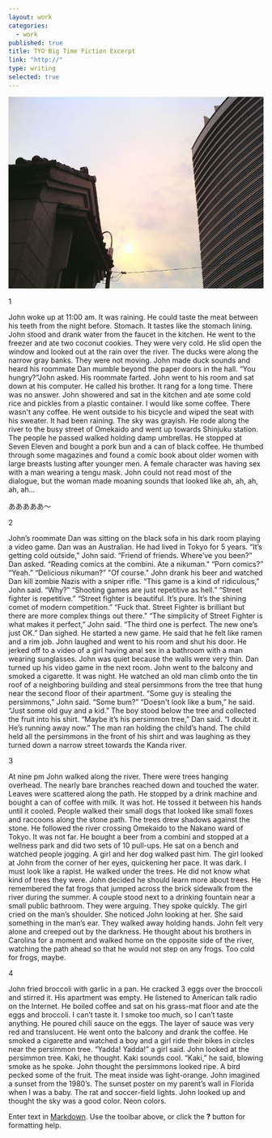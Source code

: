 ```yaml
---
layout: work
categories: 
  - work
published: true
title: TYO Big Time Fiction Excerpt
link: "http://"
type: writing
selected: true
---
```


![](/_posts/work/3467780293_cb8e5e5907_o%20(1).jpg)

1

John woke up at 11:00 am. It was raining. He could taste the meat between his teeth from the night before. Stomach. It tastes like the stomach lining. John stood and drank water from the faucet in the kitchen. He went to the freezer and ate two coconut cookies. They were very cold. He slid open the window and looked out at the rain over the river. The ducks were along the narrow gray banks. They were not moving. John made duck sounds and heard his roommate Dan mumble beyond the paper doors in the hall. “You hungry?”John asked. His roommate farted. John went to his room and sat down at his computer. He called his brother. It rang for a long time. There was no answer. John showered and sat in the kitchen and ate some cold rice and pickles from a plastic container. I would like some coffee. There wasn't any coffee. He went outside to his bicycle and wiped the seat with his sweater. It had been raining. The sky was grayish. He rode along the river to the busy street of Omekaido and went up towards Shinjuku station. The people he passed walked holding damp umbrellas. He stopped at Seven Eleven and bought a pork bun and a can of black coffee. He thumbed through some magazines and found a comic book about older women with large breasts lusting after younger men. A female character was having sex with a man wearing a tengu mask. John could not read most of the dialogue, but the woman made moaning sounds that looked like ah, ah, ah, ah, ah...

あああああ～

2

John’s roommate Dan was sitting on the black sofa in his dark room playing a video game. Dan was an Australian. He had lived in Tokyo for 5 years. “It’s getting cold outside,” John said. “Friend of friends. Where’ve you been?” Dan asked. “Reading comics at the combini. Ate a nikuman." “Porn comics?” “Yeah.” “Delicious nikuman?” "Of course." John drank his beer and watched Dan kill zombie Nazis with a sniper rifle. “This game is a kind of ridiculous,” John said. “Why?” “Shooting games are just repetitive as hell.” “Street fighter is repetitive.” “Street fighter is beautiful. It’s pure. It’s the shining comet of modern competition.” “Fuck that. Street Fighter is brilliant but there are more complex things out there.” “The simplicity of Street Fighter is what makes it perfect,” John said. “The third one is perfect. The new one’s just OK.” Dan sighed. He started a new game. He said that he felt like ramen and a rim job. John laughed and went to his room and shut his door. He jerked off to a video of a girl having anal sex in a bathroom with a man wearing sunglasses. John was quiet because the walls were very thin. Dan turned up his video game in the next room. John went to the balcony and smoked a cigarette. It was night. He watched an old man climb onto the tin roof of a neighboring building and steal persimmons from the tree that hung near the second floor of their apartment. “Some guy is stealing the persimmons,” John said. “Some bum?” “Doesn't look like a bum,” he said. “Just some old guy and a kid.” The boy stood below the tree and collected the fruit into his shirt. “Maybe it’s his persimmon tree,” Dan said. “I doubt it. He’s running away now.” The man ran holding the child’s hand. The child held all the persimmons in the front of his shirt and was laughing as they turned down a narrow street towards the Kanda river.

3

At nine pm John walked along the river. There were trees hanging overhead. The nearly bare branches reached down and touched the water. Leaves were scattered along the path.  He stopped by a drink machine and bought a can of coffee with milk. It was hot. He tossed it between his hands until it cooled. People walked their small dogs that looked like small foxes and raccoons along the stone path. The trees drew shadows against the stone. He followed the river crossing Omekaido to the Nakano ward of Tokyo. It was not far. He bought a beer from a combini and stopped at a wellness park and did two sets of 10 pull-ups. He sat on a bench and watched people jogging. A girl and her dog walked past him. The girl looked at John from the corner of her eyes, quickening her pace. It was dark. I must look like a rapist. He walked under the trees. He did not know what kind of trees they were. John decided he should learn more about trees. He remembered the fat frogs that jumped across the brick sidewalk from the river during the summer.  A couple stood next to a drinking fountain near a small public bathroom. They were arguing. They spoke quickly. The girl cried on the man’s shoulder. She noticed John looking at her. She said something in the man’s ear. They walked away holding hands. John felt very alone and creeped out by the darkness. He thought about his brothers in Carolina for a moment and walked home on the opposite side of the river, watching the path ahead so that he would not step on any frogs. Too cold for frogs, maybe.

4

John fried broccoli with garlic in a pan. He cracked 3 eggs over the broccoli and stirred it. His apartment was empty. He listened to American talk radio on the Internet. He boiled coffee and sat on his grass-mat floor and ate the eggs and broccoli. I can’t taste it. I smoke too much, so I can’t taste anything. He poured chili sauce on the eggs. The layer of sauce was very red and translucent. He went onto the balcony and drank the coffee. He smoked a cigarette and watched a boy and a girl ride their bikes in circles near the persimmon tree. “Yadda! Yadda!” a girl said. John looked at the persimmon tree. Kaki, he thought. Kaki sounds cool. “Kaki,” he said, blowing smoke as he spoke. John thought the persimmons looked ripe. A bird pecked some of the fruit. The meat inside was light-orange. John imagined a sunset from the 1980’s. The sunset  poster on my parent’s wall in Florida when I was a baby. The rat and soccer-field lights. John looked up and thought the sky was a good color. Neon colors.  



Enter text in [Markdown](http://daringfireball.net/projects/markdown/). Use the toolbar above, or click the **?** button for formatting help.
